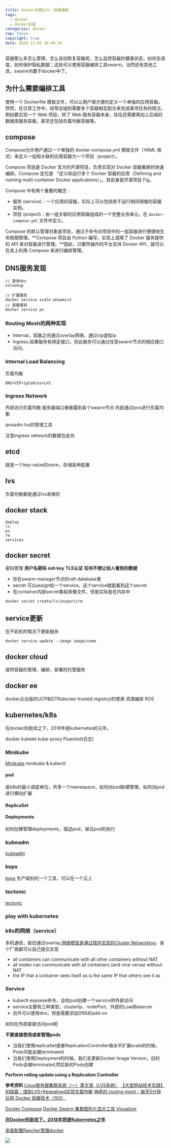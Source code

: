 ```yaml
---
title: docker实践之六：容器编排
tags:
  - docker
  - docker实践
categories: docker
top: false
copyright: true
date: 2018-11-03 16:49:34
---
```

容器那么多怎么管理，怎么自动恢复容器呢，怎么监控容器的健康状态，如何去调度，如何保护隐私数据；这些可以使用容器编排工具swarm。当然还有其他工具，swarm内置于docker中了。
<!--more-->

## 为什么需要编排工具
使用一个 Dockerfile 模板文件，可以让用户很方便的定义一个单独的应用容器。然而，在日常工作中，经常会碰到需要多个容器相互配合来完成某项任务的情况。例如要实现一个 Web 项目，除了 Web 服务容器本身，往往还需要再加上后端的数据库服务容器，甚至还包括负载均衡容器等。

## compose

Compose允许用户通过一个单独的 docker-compose.yml 模板文件（YAML 格式）来定义一组相关联的应用容器为一个项目（project）。

Compose 项目是 Docker 官方的开源项目，负责实现对 Docker 容器集群的快速编排。Compose 定位是 「定义和运行多个 Docker 容器的应用（Defining and running multi-container Docker applications）」，其前身是开源项目 Fig。

Compose 中有两个重要的概念：
* 服务 (service)：一个应用的容器，实际上可以包括若干运行相同镜像的容器实例。
* 项目 (project)：由一组关联的应用容器组成的一个完整业务单元，在 `docker-compose.yml` 文件中定义。

Compose 的默认管理对象是项目，通过子命令对项目中的一组容器进行便捷地生命周期管理。**Compose 项目由 Python 编写，实现上调用了 Docker 服务提供的 API 来对容器进行管理。**因此，只要所操作的平台支持 Docker API，就可以在其上利用 Compose 来进行编排管理。



## DNS服务发现
```
// 查询dns
nslookup
```

```
// 扩展服务
docker service scale whoami=3
// 查看服务
docker service ps
```



### Routing Mesh的两种实现
* Internal，容器之间通过overlay网络，通过vip虚拟ip
* Ingress,如果服务有绑定接口，则此服务可以通过任意swarm节点的相应接口访问。

### Internal Load Balancing
负载均衡
```
DNS+VIP+iptables+LVS
```

### Ingress Network
外部访问负载均衡
服务器端口被暴露到各个swarm节点
内部通过ipvs进行负载均衡

ipvsadm lvs的管理工具

注意ingress network的数据包走向

## etcd
就是一个key-value的store，存储各种配置

## lvs
负载均衡都是通过lvs来做的

## docker stack
```
deploy
ls
ps
rm
services
```

## docker secret
密码管理
**用户名密码**
**ssh key**
**TLS认证**
**任何不想让别人看到的数据**

* 存在swarm manager节点的raft database里
* secret 可以assign给一个service，这个service就能看到这个secret
* 在container内部secret看起来像文件，但是实际是在内存中

```
docker secret create/ls/inspect/rm
```

## service更新
在不宕机的情况下更新服务
```
docker service update --image image/name
```

## docker cloud
提供容器的管理，编排，部署的托管服务

## docker ee
docker企业版的UCP和DTR(docker trusted registry)的使用
资源编排 ROS

## kubernetes/k8s
在docker的助攻之下，2018年是kubernetes的元年。

docker kubelet kube-proxy Fluented(日志)

### Minikube
[Minikube](https://github.com/kubernetes/Minikube)
minikube & kubectl

#### pod
是k8s的最小调度单位，共享一个namespace，如何对pod新建管理，如何对pod进行横向扩展

#### **ReplicaSet**

#### Deployments
如何创建管理deployments，描述pod，保证pod的执行


### kubeadm
[kubeadm](https://github.com/kubernetes/kubeadm)

### kops
[kops](https://github.com/kubernetes/kops)
生产级别的一个工具，可以在一个云上

### tectonic
[tectonic](https://coreos.com/tectonic/)

### play with kubernetes

### k8s的网络（service）
多机通信，依旧通过overlay,[网络模型是通过插件实现的Cluster Networking](https://kubernetes.io/docs/concepts/cluster-administration/networking/)，各个厂商都可以自己提交实现

* all containers can communicate with all other containers without NAT
* all nodes can communicate with all containers (and vice-versa) without NAT
* the IP that a container sees itself as is the same IP that others see it as

### Service

* kubectl expoese命令，会给pod创建一个service供外部访问
* service主要有三种类型，clusterIp、nodePort、外部的LoadBalancer
* 另外可以使用dns，但是需要添加DNS的add-on

如何在外部直接访问pod呢

**不要直接使用或者管理pods**
* 当我们使用replicaSet或者ReplicationController做水平扩展scale的时候，Pods可能会被terminated
* 当我们使用Deployment的时候，我们去更新Docker Image Version，旧的Pods会被terminated,然后新的Pods创建

**Perform rolling update using a Replication Controller**

**参考资料**
[Linux服务器集群系统（一）章文嵩（LVS系统）](http://www.linuxvirtualserver.org/zh/lvs1.html)
[【大型网站技术实践】初级篇：借助LVS+Keepalived实现负载均衡](http://www.cnblogs.com/edisonchou/p/4281978.html)
[神奇的 routing mesh - 每天5分钟玩转 Docker 容器技术（100）](https://www.ibm.com/developerworks/community/blogs/132cfa78-44b0-4376-85d0-d3096cd30d3f/entry/%E7%A5%9E%E5%A5%87%E7%9A%84_routing_mesh_%E6%AF%8F%E5%A4%A95%E5%88%86%E9%92%9F%E7%8E%A9%E8%BD%AC_Docker_%E5%AE%B9%E5%99%A8%E6%8A%80%E6%9C%AF_100?lang=en)

[Docker Compose](https://docs.docker.com/compose/compose-file/#placement)
[Docker Swarm 集群图形化显示工具 Visualizer](https://blog.csdn.net/CSDN_duomaomao/article/details/52998444)

**[在Docker的助攻下，2018年将是Kubernetes之年](https://www.imooc.com/article/23476)**

[安装配置Rancher管理docker](https://blog.csdn.net/tianyaleixiaowu/article/details/75116394)

![](http://static.zhyjor.com/wexin.png)
